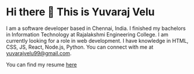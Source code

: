 
# Hi there 👋 This is Yuvaraj Velu

I am a software developer based in Chennai, India. I finished my bachelors in Information Technology at Rajalakshmi Engineering College. I am currently looking for a role in web development. I have knowledge in HTML, CSS, JS, React, Node.js, Python. You can connect with me at [yuvarajvelu99@gmail.com](mailto:yuvarajvelu99@gmail.com). 

You can find my resume [here](https://drive.google.com/file/d/1Oi8XmoLarVcE6kDRaEXCmd0nDnheH5WK/view?usp=share_link)

